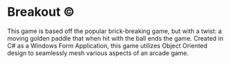 # Breakout ©
This game is based off the popular brick-breaking game, but with a twist: a moving golden paddle that when hit with the ball ends the game. Created in C# as a Windows Form Application, this game utilizes Object Oriented design to seamlessly mesh various aspects of an arcade game. 
